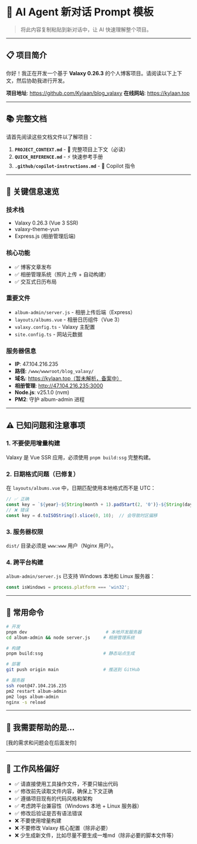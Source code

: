 # 🤖 AI Agent 新对话 Prompt 模板

> 将此内容复制粘贴到新对话中，让 AI 快速理解整个项目。

---

## 📋 项目简介

你好！我正在开发一个基于 **Valaxy 0.26.3** 的个人博客项目。请阅读以下上下文，然后协助我进行开发。

**项目地址**: https://github.com/Kylaan/blog_valaxy
**在线网站**: https://kylaan.top

---

## 📚 完整文档

请首先阅读这些文档文件以了解项目：

1. **`PROJECT_CONTEXT.md`** - 📖 完整项目上下文（必读）
2. **`QUICK_REFERENCE.md`** - ⚡ 快速参考手册
3. **`.github/copilot-instructions.md`** - 🤖 Copilot 指令

---

## 🎯 关键信息速览

### 技术栈
- Valaxy 0.26.3 (Vue 3 SSR)
- valaxy-theme-yun
- Express.js (相册管理后端)

### 核心功能
- ✅ 博客文章发布
- ✅ 相册管理系统（照片上传 + 自动构建）
- ✅ 交互式日历布局

### 重要文件
- `album-admin/server.js` - 相册上传后端（Express）
- `layouts/albums.vue` - 相册日历组件（Vue 3）
- `valaxy.config.ts` - Valaxy 主配置
- `site.config.ts` - 网站元数据

### 服务器信息
- **IP**: 47.104.216.235
- **路径**: `/www/wwwroot/blog_valaxy/`
- **域名**: https://kylaan.top（暂未解析，备案中）
- **相册管理**: http://47.104.216.235:3000
- **Node.js**: v25.1.0 (nvm)
- **PM2**: 守护 album-admin 进程

---

## ⚠️ 已知问题和注意事项

### 1. 不要使用增量构建
Valaxy 是 Vue SSR 应用，必须使用 `pnpm build:ssg` 完整构建。

### 2. 日期格式问题（已修复）
在 `layouts/albums.vue` 中，日期匹配使用本地格式而不是 UTC：
```javascript
// ✅ 正确
const key = `${year}-${String(month + 1).padStart(2, '0')}-${String(day).padStart(2, '0')}`;
// ❌ 错误
const key = d.toISOString().slice(0, 10);  // 会导致时区偏移
```

### 3. 服务器权限
`dist/` 目录必须是 `www:www` 用户（Nginx 用户）。

### 4. 跨平台构建
`album-admin/server.js` 已支持 Windows 本地和 Linux 服务器：
```javascript
const isWindows = process.platform === 'win32';
```

---

## 🚀 常用命令

```bash
# 开发
pnpm dev                              # 本地开发服务器
cd album-admin && node server.js     # 相册管理系统

# 构建
pnpm build:ssg                       # 静态站点生成

# 部署
git push origin main                 # 推送到 GitHub

# 服务器
ssh root@47.104.216.235
pm2 restart album-admin
pm2 logs album-admin
nginx -s reload
```

---

## 💬 我需要帮助的是...

[我的需求和问题会在后面发你]

---

## 📝 工作风格偏好

- ✅ 请直接使用工具操作文件，不要只输出代码
- ✅ 修改前先读取文件内容，确保上下文正确
- ✅ 遵循项目现有的代码风格和架构
- ✅ 考虑跨平台兼容性（Windows 本地 + Linux 服务器）
- ✅ 修改后验证是否有语法错误
- ❌ 不要使用增量构建
- ❌ 不要修改 Valaxy 核心配置（除非必要）
- ❌ 少生成新文件，比如尽量不要生成一堆md（除非必要的脚本文件等）
